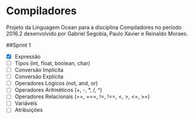 # Compiladores
Projeto da Linguagem Ocean para a disciplina Compiladores no período 2016.2 desenvolvido por Gabriel Segobia, Paulo Xavier e Reinaldo Moraes.

##Sprint 1

- [X] Expressão
- [ ] Tipos (int, float, boolean, char)
- [ ] Conversão Implícita
- [ ] Conversão Explícita
- [ ] Operadores Lógicos (not, and, or)
- [ ] Operadores Aritméticos (+, -, *, /, ^)
- [ ] Operadores Relacionais (==, ===, !=, !==, <, >, <=, >=)
- [ ] Variáveis
- [ ] Atribuições